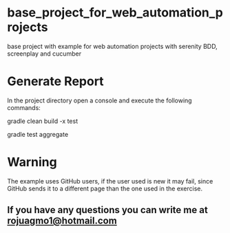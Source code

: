 # base_project_for_web_automation_projects
base project with example for web automation projects with serenity BDD, screenplay and cucumber

# Generate Report

In the project directory open a console and execute the following commands:
 
 gradle clean build -x test
 
 gradle test aggregate
  
# Warning
The example uses GitHub users, if the user used is new it may fail, since GitHub sends it to a different page than the one used in the exercise.

## If you have any questions you can write me at rojuagmo1@hotmail.com
